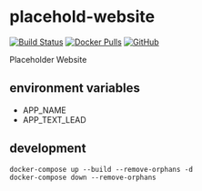 # placehold-website

[![Build Status](https://travis-ci.com/elnebuloso/placehold-website.svg?branch=master)](https://travis-ci.com/elnebuloso/placehold-website)
[![Docker Pulls](https://img.shields.io/docker/pulls/elnebuloso/placehold-website.svg)](https://hub.docker.com/r/elnebuloso/placehold-website)
[![GitHub](https://img.shields.io/github/license/elnebuloso/docker-ansible.svg)](https://github.com/elnebuloso/placehold-website)

Placeholder Website

## environment variables

- APP_NAME
- APP_TEXT_LEAD

## development
```
docker-compose up --build --remove-orphans -d
docker-compose down --remove-orphans
```